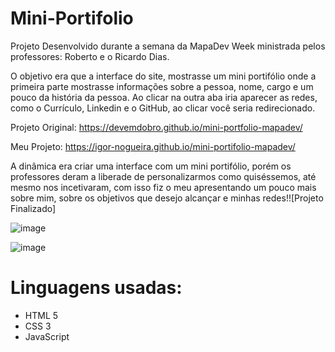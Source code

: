 # Mini-Portifolio

Projeto Desenvolvido durante a semana da MapaDev Week ministrada pelos professores: Roberto e o Ricardo Dias.

O objetivo era que a interface do site, mostrasse um mini portifólio onde a primeira parte mostrasse informações sobre a pessoa, nome, cargo e um pouco da história da pessoa. Ao clicar na outra aba iria aparecer as redes, como o Currículo, Linkedin e o GitHub, ao clicar você seria redirecionado.

Projeto Original: https://devemdobro.github.io/mini-portfolio-mapadev/

Meu Projeto: https://igor-nogueira.github.io/mini-portifolio-mapadev/

A dinâmica era criar uma interface com um mini portifólio, porém os professores deram a liberade de personalizarmos como quiséssemos, até mesmo nos incetivaram, com isso fiz o meu apresentando um pouco mais sobre mim, sobre os objetivos que desejo alcançar e minhas redes!![Projeto Finalizado]

![image](https://user-images.githubusercontent.com/87425005/196014291-54ceb37f-0846-486f-8df6-8345984ebce2.png)

![image](https://user-images.githubusercontent.com/87425005/196014333-f75cf318-cf97-4fcb-a88e-8e77f42929af.png)

 
# Linguagens usadas:

- HTML 5
- CSS 3
- JavaScript
